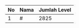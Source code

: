 | No | Nama            | Jumlah Level |
|----|-----------------|--------------|
| 1  | #    |    2825        |
